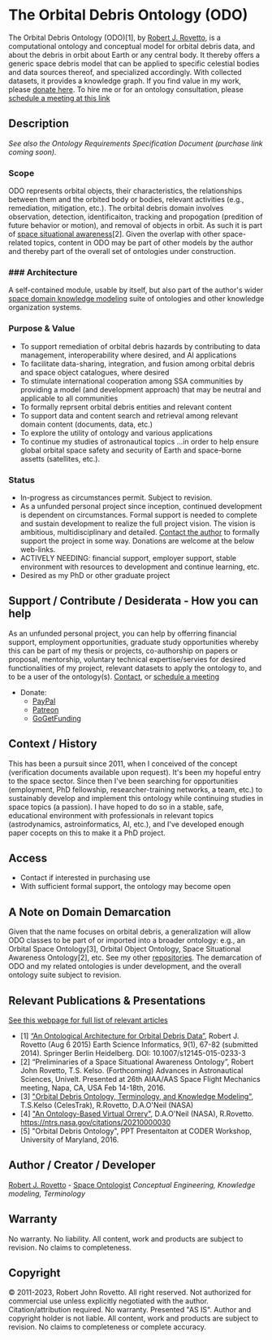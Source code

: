 # The Orbital Debris Ontology (ODO)
The Orbital Debris Ontology (ODO)[1], by [Robert J. Rovetto](https://github.com/rrovetto), is a computational ontology and conceptual model for orbital debris data, and about the debris in orbit about Earth or any central body. It thereby offers a generic space debris model that can be applied to specific celestial bodies and data sources thereof, and specialized accordingly. With collected datasets, it provides a knowledge graph. If you find value in my work, please [donate here](https://gogetfunding.com/creating-meaning-full-space-terminologies-knowledge-models-for-space-safety/). To hire me or for an ontology consultation, please [schedule a meeting at this link](https://tinyurl.com/yas7trzy)

## Description
_See also the Ontology Requirements Specification Document (purchase link coming soon)._

### Scope
ODO represents orbital objects, their characteristics, the relationships between them and the orbited body or bodies, relevant activities (e.g., remediation, mitigation, etc.). The orbital debris domain involves observation, detection, identificaiton, tracking and propogation (predition of future behavior or motion), and removal of objects in orbit. As such it is part of [space situational awareness](https://github.com/rrovetto/space-situational-awareness-domain-ontology)[2]. Given the overlap with other space-related topics, content in ODO may be part of other models by the author and thereby part of the overall set of ontologies under construction. 

### ### Architecture
A self-contained module, usable by itself, but also part of the author's wider [space domain knowledge modeling](https://purl.org/space-ontology) suite of ontologies and other knowledge organization systems.

### Purpose & Value
* To support remediation of orbital debris hazards by contributing to data management, interoperability where desired, and AI applications
* To facilitate data-sharing, integration, and fusion among orbital debris and space object catalogues, where desired
* To stimulate international cooperation among SSA communities by providing a model (and development approach) that may be neutral and applicable to all communities
* To formally reprsent orbital debris entities and relevant content
* To support data and content search and retrieval among relevant domain content (documents, data, etc.) 
* To explore the utility of ontology and various applications
* To continue my studies of astronautical topics
...in order to help ensure global orbital space safety and security of Earth and space-borne assetts (satellites, etc.).

### Status
* In-progress as circumstances permit. Subject to revision. 
* As a unfunded personal project since inception, continued development is dependent on circumstances. Formal support is needed to complete and sustain development to realize the full project vision. The vision is ambitious, multidisciplinary and detailed. [Contact the author](https://ontospace.wordpress.com/contact) to formally support the project in some way. Donations are welcome at the below web-links.  
* ACTIVELY NEEDING: financial support, employer support, stable environment with resources to development and continue learning, etc.
* Desired as my PhD or other graduate project

## Support / Contribute / Desiderata - How you can help 
As an unfunded personal project, you can help by offerring financial support, employment opportunities, graduate study opportunities whereby this can be part of my thesis or projects, co-authorship on papers or proposal, mentorship, voluntary technical expertise/servies for desired functionalities of my project, relevant datasets to apply the ontology to, and to be a user of the ontology(s). [Contact](https://ontospace.wordpress.com/contact), or [schedule a meeting](https://tinyurl.com/hm8wu2sa) 

* Donate: 
  * [PayPal](https://tinyurl.com/donateViaPayPalrr)
  * [Patreon](https://tinyurl.com/y9qegjsh)
  * [GoGetFunding](https://gogetfunding.com/?p=6893352)

## Context / History
This has been a pursuit since 2011, when I conceived of the concept (verification documents available upon request). It's been my hopeful entry to the space sector. Since then I've been searching for opportunities (employment, PhD fellowship, researcher-training networks, a team, etc.) to sustainably develop and implement this ontology while continuing studies in space topics (a passion). I have hoped to do so in a stable, safe, educational environment with professionals in relevant topics (astrodynamics, astroinformatics, AI, etc.), and I've developed enough paper cocepts on this to make it a PhD project.

## Access
* Contact if interested in purchasing use 
* With sufficient formal support, the ontology may become open 

## A Note on Domain Demarcation
Given that the name focuses on orbital debris, a generalization will allow ODO classes to be part of or imported into a broader ontology: e.g., an Orbital Space Ontology[3], Orbital Object Ontology, Space Situational Awareness Ontology[2], etc. See my other [repositories](https://github.com/rrovetto?page=2&tab=repositories). The demarcation of ODO and my related ontologies is under development, and the overall ontology suite subject to revision.

## Relevant Publications & Presentations
[See this webpage for full list of relevant articles](https://ontospace.wordpress.com/publications)

* [1] [“An Ontological Architecture for Orbital Debris Data”](http://link.springer.com/article/10.1007/s12145-015-0233-3), Robert J. Rovetto (Aug 6 2015) Earth Science Informatics, 9(1), 67-82 (submitted 2014). Springer Berlin Heidelberg. DOI: 10.1007/s12145-015-0233-3
* [2] “Preliminaries of a Space Situational Awareness Ontology”, Robert John Rovetto, T.S. Kelso. (Forthcoming) Advances in Astronautical Sciences, Univelt. Presented at 26th AIAA/AAS Space Flight Mechanics meeting, Napa, CA, USA Feb 14-18th, 2016.
* [3] ["Orbital Debris Ontology, Terminology, and Knowledge Modeling"](https://ntrs.nasa.gov/search.jsp?R=20200000988), T.S.Kelso (CelesTrak), R.Rovetto, D.A.O'Neil (NASA)
* [4] ["An Ontology-Based Virtual Orrery"](https://ntrs.nasa.gov/citations/20210000030), D.A.O'Neil (NASA), R.Rovetto. https://ntrs.nasa.gov/citations/20210000030
* [5] "Orbital Debris Ontology", PPT Presentaiton at CODER Workshop, University of Maryland, 2016.
 
## Author / Creator / Developer
[Robert J. Rovetto](http://orcid.org/0000-0003-3835-7817) - [Space Ontologist](https://purl.org/space-ontology)
_Conceptual Engineering, Knowledge modeling, Terminology_

## Warranty 
No warranty. No liability. All content, work and products are subject to revision. No claims to completeness.  

## Copyright
© 2011-2023, Robert John Rovetto. All right reserved.
Not authorized for commercial use unless explicitly negotiated with the author. Citation/attribution required.
No warranty. Presented "AS IS". Author and copyright holder is not liable. All content, work and products are subject to revision. No claims to completeness or complete accuracy.
